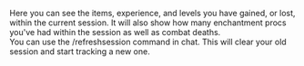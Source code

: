 Here you can see the items, experience, and levels you have gained, or lost, within the current session. It will also show how many enchantment procs you've had within the session as well as combat deaths.
<br />
You can use the /refreshsession command in chat. This will clear your old session and start tracking a new one.
